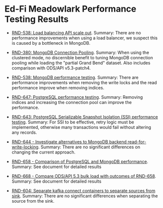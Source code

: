 # Ed-Fi Meadowlark Performance Testing Results

* [RND-538: Load balancing API scale out](load-balancing-API-scale-out.md).
Summary: There are no performance improvements when using a load balancer, we
  suspect this is caused by a bottleneck in MongoDB.

* [RND-380: MongoDB Connection Pooling](mongo-connection-pooling.md). Summary:
When using the clustered mode, no discernible benefit to tuning MongoDB
  connection pooling while loading the "partial Grand Bend" dataset. Also
  includes comparison with ODS/API v5.3-patch4.

* [RND-538: MongoDB performance testing](mongo-performance-testing.md). Summary:
There are performance improvements when removing the write locks and the read
performance improve when removing indices.

* [RND-647: PostgreSQL performance testing](postgres-performance-testing.md).
Summary: Removing indices and increasing the connection pool can improve the
performance.

* [RND-643: PostgreSQL Serializable Snapshot Isolation (SSI) performance
testing](postgres-SSI-performance-testing.md). Summary: For SSI to be effective,
retry logic must be implemented, otherwise many transactions would fail without
altering any records.

* [RND-644 - Investigate alternatives to MongoDB backend
read-for-write-locking](RND-644.md). Summary: There are no significant
  differences on changing the current approach.

* [RND-658 - Comparison of PostgreSQL and MongoDB performance](RND-658.md).
  Summary: See document for detailed results

* [RND-668 - Compare ODS/API 5.3 bulk load with outcomes of
  RND-658](RND-668.md). Summary: See document for detailed results

* [RND-604: Separate kafka connect containers to separate sources from
  sink](two-functionalities-of-kafka-connect-separated.md). Summary: There are
  no significant differences when separating the source from the sink.
